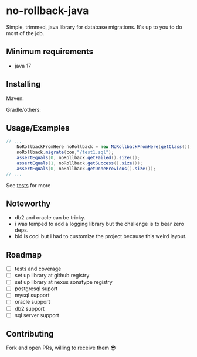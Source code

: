 # no-rollback-java

Simple, trimmed, java library for database migrations. It's up to you to do most
of the job.

## Minimum requirements

- java 17

## Installing

Maven:

Gradle/others:

## Usage/Examples

```java
// ...
    NoRollbackFromHere noRollback = new NoRollbackFromHere(getClass());
    noRollback.migrate(con,"/test1.sql");
    assertEquals(0, noRollback.getFailed().size());
    assertEquals(1, noRollback.getSuccess().size());
    assertEquals(0, noRollback.getDonePrevious().size());
// ...
```

See [tests][tests] for more

## Noteworthy

- db2 and oracle can be tricky.
- i was temped to add a logging library but the challenge is to bear zero deps.
- bld is cool but i had to customize the project because this weird layout.

## Roadmap

- [ ] tests and coverage
- [ ] set up library at github registry
- [ ] set up library at nexus sonatype registry
- [ ] postgresql suport
- [ ] mysql support
- [ ] oracle support
- [ ] db2 support
- [ ] sql server support

## Contributing

Fork and open PRs, willing to receive them :sunglasses: 

[tests]: ./src/test/java/norollback/NoRollbackTest.java
